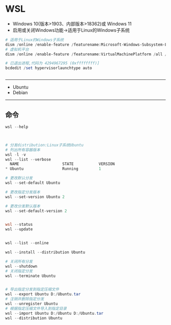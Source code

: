 # WSL

- Windows 10(版本>1903、内部版本>18362)或 Windows 11
- 启用或关闭Windows功能->适用于Linux的Windows子系统
```powershell
# 适用于Linux的Windows子系统
dism /online /enable-feature /featurename:Microsoft-Windows-Subsystem-Linux /all /norestart
# 虚拟机平台
dism /online /enable-feature /featurename:VirtualMachinePlatform /all /norestart

# 已退出进程,代码为 4294967295 (0xffffffff)]
bcdedit /set hypervisorlaunchtype auto



```
---
- Ubuntu
- Debian

---
## 命令
```powershell
wsl --help



# 分发distribution:Linux子系统Ubuntu
# 列出所有容器版本
wsl -l -v
wsl --list --verbose
  NAME                   STATE           VERSION
* Ubuntu                 Running         1

# 更改默认分发
wsl --set-default Ubuntu

# 更改指定分发版本
wsl --set-version Ubuntu 2

# 更改分发默认版本
wsl --set-default-version 2


wsl --status
wsl --update


wsl --list --online

wsl --install --distribution Ubuntu

# 关闭所有分发
wsl --shutdown
# 关闭指定分发
wsl --terminate Ubuntu


# 导出指定分发到指定压缩文件
wsl --export Ubuntu D:/Ubuntu.tar
# 注销并删除指定分发
wsl --unregister Ubuntu
# 根据指定压缩文件导入到指定目录
wsl --import Ubuntu D:/Ubuntu D:/Ubuntu.tar
wsl --distribution Ubuntu
```

